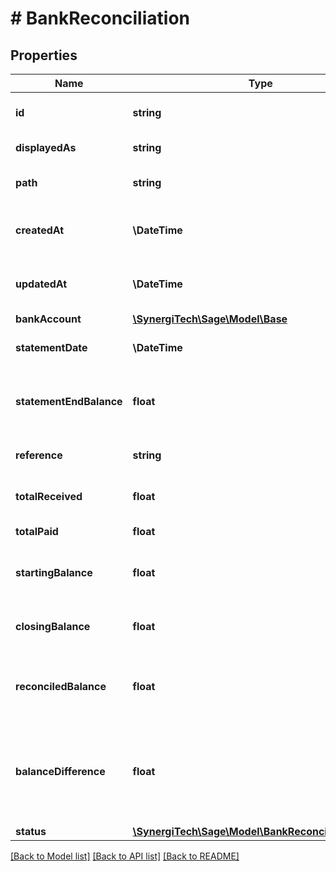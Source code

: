 # # BankReconciliation

## Properties

Name | Type | Description | Notes
------------ | ------------- | ------------- | -------------
**id** | **string** | The unique identifier for the item | [optional]
**displayedAs** | **string** | The name of the resource | [optional]
**path** | **string** | The API path for the resource | [optional]
**createdAt** | **\DateTime** | The datetime when the item was created | [optional]
**updatedAt** | **\DateTime** | The datetime when the item was last updated | [optional]
**bankAccount** | [**\SynergiTech\Sage\Model\Base**](Base.md) |  | [optional]
**statementDate** | **\DateTime** | The date of the bank reconciliation | [optional]
**statementEndBalance** | **float** | The statement end balance for the reconciliation | [optional]
**reference** | **string** | A reference for the bank reconciliation | [optional]
**totalReceived** | **float** | The total amount received | [optional]
**totalPaid** | **float** | The total amount paid | [optional]
**startingBalance** | **float** | The starting balance of the bank reconciliation | [optional]
**closingBalance** | **float** | The closing balance of the bank reconciliation | [optional]
**reconciledBalance** | **float** | The reconciled balance of the bank reconciliation | [optional]
**balanceDifference** | **float** | The difference between the statement end balance and the reconciled balance | [optional]
**status** | [**\SynergiTech\Sage\Model\BankReconciliationStatus**](BankReconciliationStatus.md) |  | [optional]

[[Back to Model list]](../../README.md#models) [[Back to API list]](../../README.md#endpoints) [[Back to README]](../../README.md)
